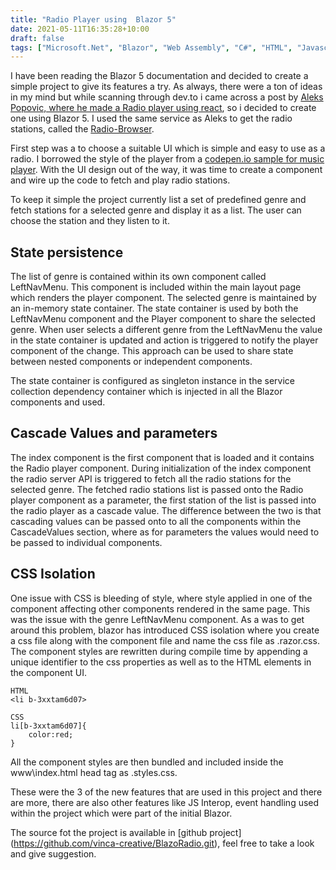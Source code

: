 ```yaml
---
title: "Radio Player using  Blazor 5"
date: 2021-05-11T16:35:28+10:00
draft: false 
tags: ["Microsoft.Net", "Blazor", "Web Assembly", "C#", "HTML", "Javascript"]
---
```

I have been reading the Blazor 5 documentation and decided to create a simple project to give its features a try. As always, there were a ton of ideas in my mind but while scanning through dev.to i came across a post by [Aleks Popovic, where he made a Radio player using react](https://dev.to/alekswritescode/radio-player-app-in-react-84k), so i decided to create one using Blazor 5. I used the same service as Aleks to get the radio stations, called the [Radio-Browser](https://www.radio-browser.info/).

First step was a to choose a suitable UI which is simple and easy to use as a radio. I borrowed the style of the player from a [codepen.io sample for music player](https://codepen.io/webandapp/full/reVmyN). With the UI design out of the way, it was time to create a component and wire up the code to fetch and play radio stations.

To keep it simple the project currently list a set of predefined genre and fetch stations for a selected genre and display it as a list. The user can choose the station and they listen to it.

## State persistence
The list of genre is contained within its own component called LeftNavMenu. This component is included within the main layout page which renders the player component. The selected genre is maintained by an in-memory state container. The state container is used by both the LeftNavMenu component and the Player component to share the selected genre. When user selects a different genre from the LeftNavMenu the value in the state container is updated and action is triggered to notify the player component of the change. This approach can be used to share state between nested components or independent components.

The state container is configured as singleton instance in the service collection dependency container which is injected in all the Blazor components and used.

## Cascade Values and parameters
The index component is the first component that is loaded and it contains the Radio player component. During initialization of the index component the radio server API is triggered to fetch all the radio stations for the selected genre. The fetched radio stations list is passed onto the Radio player component as a parameter, the first station of the list is passed into the  radio player as a cascade value. The difference between the two is that cascading values can be passed onto to all the components within the CascadeValues section, where as for parameters the values would need to be passed to individual components.

## CSS Isolation
One issue with CSS is bleeding of style, where style applied in one of the component affecting other components rendered in the same page. This was the issue with the genre LeftNavMenu component. As a was to get around this problem, blazor has introduced CSS isolation where you create a css file along with the component file and name the css file as <componentname>.razor.css. The component styles are rewritten during compile time by appending a unique identifier to the css properties as well as to the HTML elements in the component UI.

```
HTML
<li b-3xxtam6d07>

CSS
li[b-3xxtam6d07]{
    color:red;
}
``` 
All the component styles are then bundled and included inside the www\index.html head tag as <ProjectAssemblyName>.styles.css.

These were the 3 of the new features that are used in this project and there are more, there are also other features like JS Interop, event handling used within the project which were part of the initial Blazor.

The source fot the project is available in [github project] (https://github.com/vinca-creative/BlazoRadio.git), feel free to take a look and give suggestion.



 

